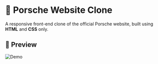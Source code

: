 # 🚗 Porsche Website Clone

A responsive front-end clone of the official Porsche website, built using **HTML** and **CSS** only. 

## 📸 Preview

![Demo](Porsche_ScreenRecording.gif)
